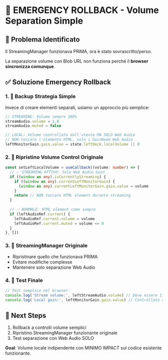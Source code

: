 # 🚨 EMERGENCY ROLLBACK - Volume Separation Simple

## 🎯 Problema Identificato
Il StreamingManager funzionava PRIMA, ora è stato sovrascritto/perso. 

La separazione volume con Blob URL non funziona perché il **browser sincronizza comunque**.

## ✅ Soluzione Emergency Rollback

### 1. 📝 Backup Strategia Simple
Invece di creare elementi separati, usiamo un approccio più semplice:

```typescript
// STREAMING: Volume sempre 100%  
streamAudio.volume = 1.0
streamAudio.muted = false

// LOCAL: Volume controllato dall'utente MA SOLO Web Audio
// NON toccare l'elemento HTML, solo i GainNode Web Audio
leftMonitorGain.gain.value = state.leftDeck.localVolume || 0
```

### 2. 🔄 Ripristino Volume Control Originale

```typescript
const setLeftLocalVolume = useCallback((volume: number) => {
  // ✅ STREAMING ATTIVO: Solo Web Audio Gain
  if ((window as any).isCurrentlyStreaming) {
    if ((window as any).currentLeftMonitorGain) {
      (window as any).currentLeftMonitorGain.gain.value = volume
    }
    return // NON toccare HTML element durante streaming
  }
  
  // ✅ NORMALE: HTML element come sempre
  if (leftAudioRef.current) {
    leftAudioRef.current.volume = volume
    leftAudioRef.current.muted = volume <= 0
  }
}, [])
```

### 3. 🎵 StreamingManager Originale
- Ripristinare quello che funzionava PRIMA
- Evitare modifiche complesse
- Mantenere solo separazione Web Audio

### 4. 🧪 Test Finale
```javascript
// Test semplice nel browser:
console.log('Stream volume:', leftStreamAudio.volume) // Deve essere 1.0
console.log('Local gain:', leftMonitorGain.gain.value) // Controllato dall'utente
```

## 🚀 Next Steps
1. Rollback a controlli volume semplici
2. Ripristino StreamingManager funzionante originale
3. Test separazione con Web Audio SOLO

**Goal**: Volume locale indipendente con MINIMO IMPACT sul codice esistente funzionante.
